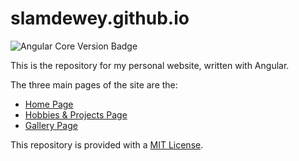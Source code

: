 # slamdewey.github.io

![Angular Core Version Badge](https://img.shields.io/badge/dynamic/json?url=https%3A%2F%2Fgithub.com%2FSlamDewey%2Fslamdewey.github.io%2Fraw%2Fmaster%2Fpackage.json&query=%24.dependencies%5B'%40angular%2Fcore'%5D&logoColor=red&label=%40angular%2Fcore&color=red)

This is the repository for my personal website, written with Angular.

The three main pages of the site are the:

- [Home Page](https://github.com/SlamDewey/slamdewey.github.io/tree/master/src/app/home)
- [Hobbies & Projects Page](https://github.com/SlamDewey/slamdewey.github.io/tree/master/src/app/projects)
- [Gallery Page](https://github.com/SlamDewey/slamdewey.github.io/tree/master/src/app/gallery)

This repository is provided with a [MIT License](https://github.com/SlamDewey/slamdewey.github.io/tree/master?tab=MIT-1-ov-file).
